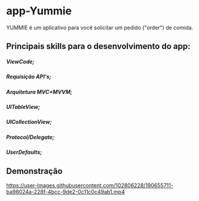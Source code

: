 # app-Yummie
YUMMIE é um aplicativo para você solicitar um pedido ("order") de comida.

## Principais skills para o desenvolvimento do app:
##### ViewCode;
##### Requisição API's;
##### Arquitetura MVC+MVVM;
##### UITableView;
##### UICollectionView;
##### Protocol/Delegate;
##### UserDefaults;

## Demonstração
https://user-images.githubusercontent.com/102806228/190655711-ba98024a-228f-4bcc-9de2-0c11c0c49ab1.mp4
